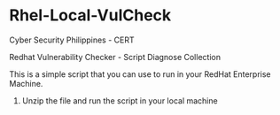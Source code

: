 # Rhel-Local-VulCheck

Cyber Security Philippines - CERT

Redhat Vulnerability Checker - Script Diagnose Collection

This is a simple script that you can use to run in your RedHat Enterprise Machine. 

1. Unzip the file and run the script in your local machine
